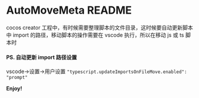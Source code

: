 # AutoMoveMeta README
  cocos creator 工程中，有时候需要整理脚本的文件目录，这时候要自动更新脚本中 import 的路径，移动脚本的操作需要在 vscode 执行，所以在移动 js 或 ts 脚本时
  
  #### PS. 自动更新 import 路径设置
  vscode->设置->用户设置
  `"typescript.updateImportsOnFileMove.enabled": "prompt"`
  
**Enjoy!**
